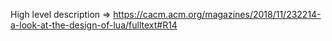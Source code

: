 High level description =>
<https://cacm.acm.org/magazines/2018/11/232214-a-look-at-the-design-of-lua/fulltext#R14>
